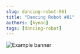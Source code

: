 ```yaml
---
slug: dancing-robot-081
title: "Dancing Robot #81"
authors: [kynan]
tags: [dancing-robot]
---
```


![Example banner](/img/stories/dancing-robot_new/081.png)

